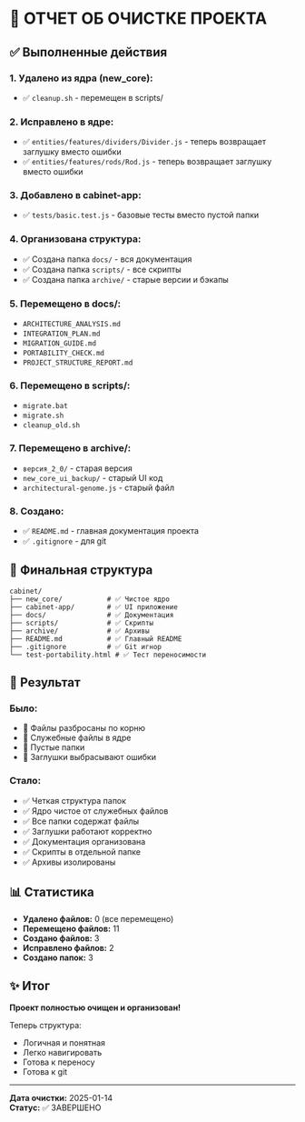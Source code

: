 # 🧹 ОТЧЕТ ОБ ОЧИСТКЕ ПРОЕКТА

## ✅ Выполненные действия

### 1. Удалено из ядра (new_core):
- ✅ `cleanup.sh` - перемещен в scripts/

### 2. Исправлено в ядре:
- ✅ `entities/features/dividers/Divider.js` - теперь возвращает заглушку вместо ошибки
- ✅ `entities/features/rods/Rod.js` - теперь возвращает заглушку вместо ошибки

### 3. Добавлено в cabinet-app:
- ✅ `tests/basic.test.js` - базовые тесты вместо пустой папки

### 4. Организована структура:
- ✅ Создана папка `docs/` - вся документация
- ✅ Создана папка `scripts/` - все скрипты
- ✅ Создана папка `archive/` - старые версии и бэкапы

### 5. Перемещено в docs/:
- `ARCHITECTURE_ANALYSIS.md`
- `INTEGRATION_PLAN.md`
- `MIGRATION_GUIDE.md`
- `PORTABILITY_CHECK.md`
- `PROJECT_STRUCTURE_REPORT.md`

### 6. Перемещено в scripts/:
- `migrate.bat`
- `migrate.sh`
- `cleanup_old.sh`

### 7. Перемещено в archive/:
- `версия_2_0/` - старая версия
- `new_core_ui_backup/` - старый UI код
- `architectural-genome.js` - старый файл

### 8. Создано:
- ✅ `README.md` - главная документация проекта
- ✅ `.gitignore` - для git

## 📁 Финальная структура

```
cabinet/
├── new_core/           # ✅ Чистое ядро
├── cabinet-app/        # ✅ UI приложение
├── docs/               # ✅ Документация
├── scripts/            # ✅ Скрипты
├── archive/            # ✅ Архивы
├── README.md           # ✅ Главный README
├── .gitignore          # ✅ Git игнор
└── test-portability.html # ✅ Тест переносимости
```

## 🎯 Результат

### Было:
- 🔴 Файлы разбросаны по корню
- 🔴 Служебные файлы в ядре
- 🔴 Пустые папки
- 🔴 Заглушки выбрасывают ошибки

### Стало:
- ✅ Четкая структура папок
- ✅ Ядро чистое от служебных файлов
- ✅ Все папки содержат файлы
- ✅ Заглушки работают корректно
- ✅ Документация организована
- ✅ Скрипты в отдельной папке
- ✅ Архивы изолированы

## 📊 Статистика

- **Удалено файлов:** 0 (все перемещено)
- **Перемещено файлов:** 11
- **Создано файлов:** 3
- **Исправлено файлов:** 2
- **Создано папок:** 3

## ✨ Итог

**Проект полностью очищен и организован!**

Теперь структура:
- Логичная и понятная
- Легко навигировать
- Готова к переносу
- Готова к git

---

**Дата очистки:** 2025-01-14  
**Статус:** ✅ ЗАВЕРШЕНО